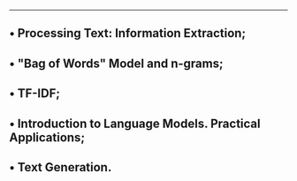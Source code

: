 -------------------------------------------------------------------------
• Processing Text: Information Extraction;
-------------------------------------------------------------------------
• "Bag of Words" Model and n-grams;
-------------------------------------------------------------------------
• TF-IDF;
-------------------------------------------------------------------------
• Introduction to Language Models. Practical Applications;
-------------------------------------------------------------------------
• Text Generation.
-------------------------------------------------------------------------
